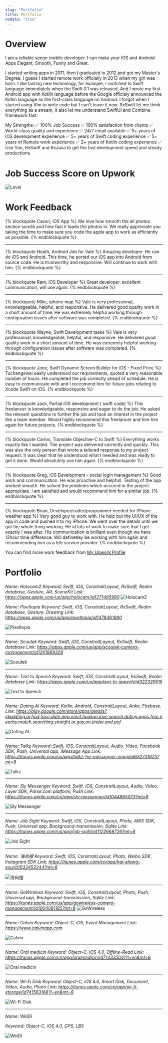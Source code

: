 ```yaml
---
slug: "Portfolio"
title: Portfolio
nodata: "true"
---
```


# Overview
I am a reliable senior mobile developer. I can make your iOS and Android Apps Elegant, Smooth, Funny and Great.

I started writing apps in 2011, then I graduated in 2012 and got my Master's Degree. I guess I started remote work officially in 2013 when my girl was born. I like tasting new technology, for example, I switched to Swift language immediately when the Swift 0.1 was released. And I wrote my first Android app with Kotlin language before the Google officialy announced the Kotlin language as the first-class language on Android. I forgot when I started using Vim to write code but I can't leave it now. RxSwift let me think everything as a stream, it also let me understand SwiftUI and Combine framework fast.

My Strengths:
✅ 100% Job Success
✅ 100% satisfaction from clients
✅ World-class quality and experience
✅ 24/7 email available
✅ 9+ years of iOS development experience
✅ 5+ years of Swift coding experience
✅ 5+ years of Remote work experience
✅ 2+ years of Kotlin coding experience
✅ Use Vim, RxSwift and RxJava to get the fast development speed and steady productions.
# Job Success Score on Upwork
![Level](index/UpworkLevel.png)
# Work Feedback
{% blockquote Cavan, iOS App %}
We love how smooth the all photos section scrolls and how fast it loads the photos in. We really appreciate you taking the time to make sure you code the apple app to work as efficiently as possible.
{% endblockquote %}
***
{% blockquote Heath, Android Job for Vale %}
Amazing developer. He can do iOS and Android. This time, he ported our iOS app into Android from source code. He is trustworthy and responsive. Will continue to work with him.
{% endblockquote %}
***

{% blockquote Ram, iOS Developer %}
Great developer, excellent communication, will use again.
{% endblockquote %}
***

{% blockquote Mike, iphone map %}
Vale is very professional, knowledgeable, helpful, and responsive. He delivered good quality work in a short amount of time. He was extremely helpful working through configuration issues after software was completed.
{% endblockquote %}
***

{% blockquote Wayne, Swift Development tasks %}
Vale is very professional, knowledgeable, helpful, and responsive. He delivered good quality work in a short amount of time. He was extremely helpful working through configuration issues after software was completed.
{% endblockquote %}
***

{% blockquote Jone, Swift Dynamic Screen Builder for iOS - Fixed Price %}
Tuchangewei easily understood our requirements, quoted a very reasonable number of hours. He completed the job correctly ahead of schedule. He is easy to communicate with and I reccomend him for future jobs relating to Xcode Swift on iOS.
{% endblockquote %}
***

{% blockquote Jack, Partial iOS development ( swift code) %}
This freelancer is knowledgeable, responsive and eager to do the job. He asked the relevant questions to further the job and took an interest in the project like a team member. Would highly recommend this freelancer and hire him again for future projects.
{% endblockquote %}
***

{% blockquote Carlos, Translate Objective-C to Swift %}
Everything works exactly like I wanted. The project was delivered correctly and quickly.  This was also the only person that wrote a tailored response to my project request. It was clear that he understood what I needed and was ready to get it done. Would absolutely use him again.
{% endblockquote %}
***

{% blockquote Greg, iOS Development - social login management %}
Good work and communication. He was proactive and helpfull. Testing of the app worked smooth. He solved the problems which occured in the project appropriate. I am satisfied and would recommend him for a similar job.
{% endblockquote %}
***

{% blockquote Brian, Developer/coder/programmer needed for iPhone weather app
 %}
Very good guy to work with. He help put the UI/UX of the app in code and pushed it to my iPhone. We went over the details until we got the whole thing working. He id lots of work to make sure that I get exactly I was after. His communication is brilliant even though we have 12hour time difference.   Will definetley be working with him again and recommending him as a 5/5 service provider.
{% endblockquote %}

You can find more work feedback from [My Upwork Profile](https://www.upwork.com/freelancers/~01eeefc89751549361)
# Portfolio

*Name: Holocam2*
*Keyword: Swift, iOS, ConstraitLayout, RxSwift, Realm database, Gesture, AR, SceneKit*
*Link: https://apps.apple.com/us/app/holocam/id1271485980*
![Holocam2](index/Home_play.png)

*Name: Pixeltopia*
*Keyword: Swift, iOS, ConstraitLayout, RxSwift, Realm database, Gesture, Drawing*
*Link: https://apps.apple.com/us/app/pixeltopia/id1478461880*

![Pixeltopia](index/Artboard-1.png)

***
*Name: Scoutek*
*Keyword: Swift, iOS, ConstraitLayout, RxSwift, Realm database*
*Link: https://apps.apple.com/us/app/scoutek-camera-management/id1261889329*

![Scoutek](index/Artboard.png)

***
*Name: Text to Speech*
*Keyword: Swift, iOS, ConstraitLayout, RxSwift, Realm database*
*Link: https://apps.apple.com/us/app/text-to-speech/id322329515*

![Text to Speech](index/WX20200304-114155.png)
***

*Name: Dating.AI*
*Keyword: Kotlin, Android, ConstraitLayout, Anko, Firebase.*
*Link: https://play.google.com/store/apps/details?id=dating.ai.find.face.date.app.meet.hookup.love.search.dating.apps.free.nearby.match.searching.straight.or.gay.on.tinder.and.pof*

![Dating.AI](index/DatingAI.png)

***

*Name: Talkz*
*Keyword: Swift, iOS, ConstraitLayout, Audio, Video, Facebook SDK, Push, Universal app, iMessage App*
*Link: https://itunes.apple.com/us/app/talkz-for-messenger-emoji/id632731625?mt=8*

![Talkz](index/Talkz.png)

***

*Name: Sly Messenger*
*Keyword: Swift, iOS, ConstraitLayout, Audio, Video, Layer SDK, Parse.com platform, Push*
*Link: https://itunes.apple.com/cn/app/sly-messenger/id1044865073?mt=8*

![Sly Messenger](index/SlyMessenger.png)

***

*Name: Job Sight*
*Keyword: Swift, iOS, ConstraitLayout, Photo, AWS SDK, Push, Universal app, Background-transmission, Sqlite*
*Link: https://itunes.apple.com/us/app/job-sight/id1122668726?mt=8*

![Job Sight](index/JobSight.png)

***
*Name: 海尚搜*
*Keyword: Swift, iOS, ConstraitLayout, Photo, Weibo SDK, Instagram SDK*
*Link: https://itunes.apple.com/cn/app/hai-shang-sou/id1033452244?mt=8*

![海尚搜](index/HaiShangSou.png)

***
*Name: GoWireless*
*Keyword: Swift, iOS, ConstraitLayout, Photo, Push, Universal app, Background-transmission, Sqlite*
*Link: https://itunes.apple.com/us/app/gowireless-camera-management/id1004081185?mt=8*
![GoWireless](index/GoWireless.png)

***
*Name: Calvin*
*Keyword: Object-C, iOS, Event Management*
*Link: https://www.calvinapp.com*

![Calvin](index/Calvin.png)

***
*Name: Oral medicin*
*Keyword: Object-C, iOS 4.0, Offline-Read*
*Link: https://itunes.apple.com/cn/app/oralmedicin/id714335041?l=en&mt=8*

![Oral medicin](index/OralMedicin.png)

***
*Name: Wi-Fi Disk*
*Keyword: Object-C, iOS 4.0, Smart Disk, Document, Video, Audio, Photo*
*Link: https://itunes.apple.com/cn/app/wi-fi-storage/id741563168?l=en&mt=8*

![Wi-Fi Disk](index/WiFiDisk.png)
***
*Name: WeiDi*

*Keyword: Object-C, iOS 4.0, GPS, LBS*

![WeiDi](index/Weidi.png)
